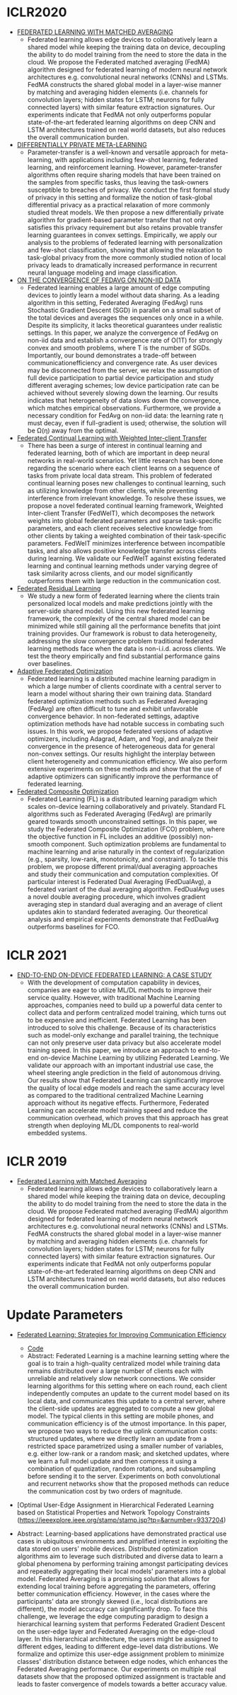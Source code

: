 # ICLR2020
- [FEDERATED LEARNING WITH MATCHED AVERAGING](https://openreview.net/pdf?id=BkluqlSFDS)
  - Federated learning allows edge devices to collaboratively learn a shared model
while keeping the training data on device, decoupling the ability to do model
training from the need to store the data in the cloud. We propose the Federated
matched averaging (FedMA) algorithm designed for federated learning of modern neural network architectures e.g. convolutional neural networks (CNNs) and
LSTMs. FedMA constructs the shared global model in a layer-wise manner by
matching and averaging hidden elements (i.e. channels for convolution layers;
hidden states for LSTM; neurons for fully connected layers) with similar feature
extraction signatures. Our experiments indicate that FedMA not only outperforms
popular state-of-the-art federated learning algorithms on deep CNN and LSTM
architectures trained on real world datasets, but also reduces the overall communication burden.
- [DIFFERENTIALLY PRIVATE META-LEARNING](https://openreview.net/pdf?id=rJgqMRVYvr)
  - Parameter-transfer is a well-known and versatile approach for meta-learning, with
applications including few-shot learning, federated learning, and reinforcement
learning. However, parameter-transfer algorithms often require sharing models that
have been trained on the samples from specific tasks, thus leaving the task-owners
susceptible to breaches of privacy. We conduct the first formal study of privacy
in this setting and formalize the notion of task-global differential privacy as a
practical relaxation of more commonly studied threat models. We then propose a
new differentially private algorithm for gradient-based parameter transfer that not
only satisfies this privacy requirement but also retains provable transfer learning
guarantees in convex settings. Empirically, we apply our analysis to the problems
of federated learning with personalization and few-shot classification, showing that
allowing the relaxation to task-global privacy from the more commonly studied
notion of local privacy leads to dramatically increased performance in recurrent
neural language modeling and image classification.  
- [ON THE CONVERGENCE OF FEDAVG ON NON-IID DATA](https://openreview.net/pdf?id=HJxNAnVtDS)
  - Federated learning enables a large amount of edge computing devices to jointly
learn a model without data sharing. As a leading algorithm in this setting, Federated
Averaging (FedAvg) runs Stochastic Gradient Descent (SGD) in parallel on a small
subset of the total devices and averages the sequences only once in a while. Despite
its simplicity, it lacks theoretical guarantees under realistic settings. In this paper,
we analyze the convergence of FedAvg on non-iid data and establish a convergence
rate of O(1T) for strongly convex and smooth problems, where T is the number of
SGDs. Importantly, our bound demonstrates a trade-off between communicationefficiency and convergence rate. As user devices may be disconnected from
the server, we relax the assumption of full device participation to partial device
participation and study different averaging schemes; low device participation rate
can be achieved without severely slowing down the learning. Our results indicates
that heterogeneity of data slows down the convergence, which matches empirical
observations. Furthermore, we provide a necessary condition for FedAvg on
non-iid data: the learning rate η must decay, even if full-gradient is used; otherwise,
the solution will be Ω(η) away from the optimal. 
- [Federated Continual Learning with Weighted Inter-client Transfer](https://openreview.net/pdf?id=xWr8qQCJU3m)
  - There has been a surge of interest in continual learning and federated learning, both of which are important in deep neural networks in real-world scenarios. Yet little research has been done regarding the scenario where each client learns on a sequence of tasks from private local data stream. This problem of federated continual learning poses new challenges to continual learning, such as utilizing knowledge from other clients, while preventing interference from irrelevant knowledge. To resolve these issues, we propose a novel federated continual learning framework, Weighted Inter-client Transfer (FedWeIT), which decomposes the network weights into global federated parameters and sparse task-specific parameters, and each client receives selective knowledge from other clients by taking a weighted combination of their task-specific parameters. FedWeIT minimizes interference between incompatible tasks, and also allows positive knowledge transfer across clients during learning. We validate our FedWeIT against existing federated learning and continual learning methods under varying degree of task similarity across clients, and our model significantly outperforms them with large reduction in the communication cost.
- [Federated Residual Learning](https://arxiv.org/pdf/2003.12880.pdf)
  -  We study a new form of federated learning where
the clients train personalized local models and
make predictions jointly with the server-side
shared model. Using this new federated learning
framework, the complexity of the central shared
model can be minimized while still gaining all the
performance benefits that joint training provides.
Our framework is robust to data heterogeneity,
addressing the slow convergence problem traditional federated learning methods face when the
data is non-i.i.d. across clients. We test the theory empirically and find substantial performance
gains over baselines.
- [Adaptive Federated Optimization ](https://openreview.net/pdf?id=LkFG3lB13U5)
  - Federated learning is a distributed machine learning paradigm in which a large number of clients coordinate with a central server to learn a model without sharing their own training data. Standard federated optimization methods such as Federated Averaging (FedAvg) are often difficult to tune and exhibit unfavorable convergence behavior. In non-federated settings, adaptive optimization methods have had notable success in combating such issues. In this work, we propose federated versions of adaptive optimizers, including Adagrad, Adam, and  Yogi, and analyze their convergence in the presence of heterogeneous data for general non-convex settings. Our results highlight the interplay between client heterogeneity and communication efficiency. We also perform extensive experiments on these methods and show that the use of adaptive optimizers can significantly improve the performance of federated learning. 
- [Federated Composite Optimization](https://arxiv.org/pdf/2011.08474.pdf)
  -  Federated Learning (FL) is a distributed learning paradigm which scales on-device learning collaboratively and privately. Standard FL algorithms such as Federated Averaging (FedAvg) are primarily geared towards smooth unconstrained settings. In this paper, we study the Federated Composite Optimization (FCO) problem, where the objective function in FL includes an additive (possibly) non-smooth component. Such optimization problems are fundamental to machine learning and arise naturally in the context of regularization (e.g., sparsity, low-rank, monotonicity, and constraint). To tackle this problem, we propose different primal/dual averaging approaches and study their communication and computation complexities. Of particular interest is Federated Dual Averaging (FedDualAvg), a federated variant of the dual averaging algorithm. FedDualAvg uses a novel double averaging procedure, which involves gradient averaging step in standard dual averaging and an average of client updates akin to standard federated averaging. Our theoretical analysis and empirical experiments demonstrate that FedDualAvg outperforms baselines for FCO.
# ICLR 2021
- [END-TO-END ON-DEVICE FEDERATED LEARNING: A CASE STUDY](https://openreview.net/pdf?id=VyDYSMx1sFU)
  -   With the development of computation capability in devices, companies are eager
to utilize ML/DL methods to improve their service quality. However, with traditional Machine Learning approaches, companies need to build up a powerful
data center to collect data and perform centralized model training, which turns
out to be expensive and inefficient. Federated Learning has been introduced to
solve this challenge. Because of its characteristics such as model-only exchange
and parallel training, the technique can not only preserve user data privacy but
also accelerate model training speed. In this paper, we introduce an approach to
end-to-end on-device Machine Learning by utilizing Federated Learning. We validate our approach with an important industrial use case, the wheel steering angle
prediction in the field of autonomous driving. Our results show that Federated
Learning can significantly improve the quality of local edge models and reach the
same accuracy level as compared to the traditional centralized Machine Learning approach without its negative effects. Furthermore, Federated Learning can
accelerate model training speed and reduce the communication overhead, which
proves that this approach has great strength when deploying ML/DL components
to real-world embedded systems.
# ICLR 2019
- [Federated Learning with Matched Averaging](https://openreview.net/pdf?id=BkluqlSFDS)
  -  Federated learning allows edge devices to collaboratively learn a shared model while keeping the training data on device, decoupling the ability to do model training from the need to store the data in the cloud. We propose Federated matched averaging (FedMA) algorithm designed for federated learning of modern neural network architectures e.g. convolutional neural networks (CNNs) and LSTMs. FedMA constructs the shared global model in a layer-wise manner by matching and averaging hidden elements (i.e. channels for convolution layers; hidden states for LSTM; neurons for fully connected layers) with similar feature extraction signatures. Our experiments indicate that FedMA not only outperforms popular state-of-the-art federated learning algorithms on deep CNN and LSTM architectures trained on real world datasets, but also reduces the overall communication burden.

# Update Parameters
- [Federated Learning: Strategies for Improving Communication Efficiency](https://arxiv.org/pdf/1610.05492)
  - [Code](https://researchcode.com/code/2158755848/federated-learning-strategies-for-improving-communication-efficiency/)
  - Abstract: Federated Learning is a machine learning setting where the goal is to train a high-quality centralized model while training data remains distributed over a large number of clients each with unreliable and relatively slow network connections. We consider learning algorithms for this setting where on each round, each client independently computes an update to the current model based on its local data, and communicates this update to a central server, where the client-side updates are aggregated to compute a new global model. The typical clients in this setting are mobile phones, and communication efficiency is of the utmost importance.
In this paper, we propose two ways to reduce the uplink communication costs: structured updates, where we directly learn an update from a restricted space parametrized using a smaller number of variables, e.g. either low-rank or a random mask; and sketched updates, where we learn a full model update and then compress it using a combination of quantization, random rotations, and subsampling before sending it to the server. Experiments on both convolutional and recurrent networks show that the proposed methods can reduce the communication cost by two orders of magnitude.

- [Optimal User-Edge Assignment in Hierarchical Federated Learning based on Statistical Properties and Network Topology Constraints (https://ieeexplore.ieee.org/stamp/stamp.jsp?tp=&arnumber=9337204)
- Abstract: Learning-based applications have demonstrated practical use cases in ubiquitous environments and amplified interest in exploiting the data stored on users' mobile devices. Distributed optimization algorithms aim to leverage such distributed and diverse data to learn a global phenomena by performing training amongst participating devices and repeatedly aggregating their local models' parameters into a global model. Federated Averaging is a promising solution that allows for extending local training before aggregating the parameters, offering better communication efficiency. However, in the cases where the participants' data are strongly skewed (i.e., local distributions are different), the model accuracy can significantly drop. To face this challenge, we leverage the edge computing paradigm to design a hierarchical learning system that performs Federated Gradient Descent on the user-edge layer and Federated Averaging on the edge-cloud layer. In this hierarchical architecture, the users might be assigned to different edges, leading to different edge-level data distributions. We formalize and optimize this user-edge assignment problem to minimize classes' distribution distance between edge nodes, which enhances the Federated Averaging performance. Our experiments on multiple real datasets show that the proposed optimized assignment is tractable and leads to faster convergence of models towards a better accuracy value.
